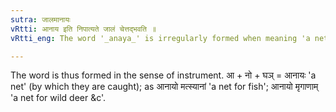 ```yaml
---
sutra: जालमानायः
vRtti: आनाय इति निपात्यते जालं चेत्तद्भवति ॥
vRtti_eng: The word '_anaya_' is irregularly formed when meaning 'a net'.

---
```

The word is thus formed in the sense of instrument. आ + नो + घञ् = आनायः 'a net' (by which they are caught); as आनायो मत्स्यानां 'a net for fish'; आनायो मृगाणाम् 'a net for wild deer &c'.